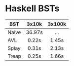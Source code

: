 # Haskell BSTs

| BST   | 3x10k  | 3x100k |
| ----- |:------:|:------:|
| Naive | 36.97s | ...    |
| AVL   | 0.22s  | 1.45s  |
| Splay | 0.31s  | 2.13s  |
| Treap | 0.25s  | 1.66s  |
